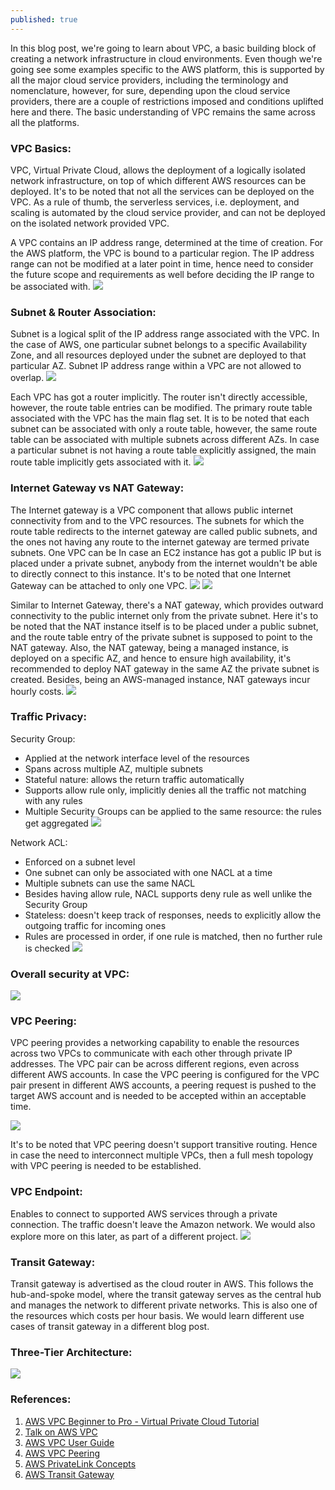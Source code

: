 ```yaml
---
published: true
---
```


In this blog post, we're going to learn about VPC, a basic building block of creating a network infrastructure in cloud environments. Even though we're going see some examples specific to the AWS platform, this is supported by all the major cloud service providers, including the terminology and nomenclature, however, for sure, depending upon the cloud service providers, there are a couple of restrictions imposed and conditions uplifted here and there. The basic understanding of VPC remains the same across all the platforms.


### VPC Basics:

VPC, Virtual Private Cloud, allows the deployment of a logically isolated network infrastructure, on top of which different AWS resources can be deployed. It's to be noted that not all the services can be deployed on the VPC. As a rule of thumb, the serverless services, i.e. deployment, and scaling is automated by the cloud service provider, and can not be deployed on the isolated network provided VPC. 

A VPC contains an IP address range, determined at the time of creation. For the AWS platform, the VPC is bound to a particular region. The IP address range can not be modified at a later point in time, hence need to consider the future scope and requirements as well before deciding the IP range to be associated with.
![](../images/vpc-intro/vpcSettings_dnsHostname.png)

### Subnet & Router Association:
Subnet is a logical split of the IP address range associated with the VPC. In the case of AWS, one particular subnet belongs to a specific Availability Zone, and all resources deployed under the subnet are deployed to that particular AZ. Subnet IP address range within a VPC are not allowed to overlap.
![](../images/vpc-intro/subnetSettings.png)

Each VPC has got a router implicitly. The router isn't directly accessible, however, the route table entries can be modified. The primary route table associated with the VPC has the main flag set. It is to be noted that each subnet can be associated with only a route table, however, the same route table can be associated with multiple subnets across different AZs. In case a particular subnet is not having a route table explicitly assigned, the main route table implicitly gets associated with it.
![](../images/vpc-intro/routeTable.png)


### Internet Gateway vs NAT Gateway:
The Internet gateway is a VPC component that allows public internet connectivity from and to the VPC resources. The subnets for which the route table redirects to the internet gateway are called public subnets, and the ones not having any route to the internet gateway are termed private subnets. One VPC can be In case an EC2 instance has got a public IP but is placed under a private subnet, anybody from the internet wouldn't be able to directly connect to this instance. It's to be noted that one Internet Gateway can be attached to only one VPC.
![](../images/vpc-intro/internetGateway.png)
![](../images/vpc-intro/igRouteEntry.png)


Similar to Internet Gateway, there's a NAT gateway, which provides outward connectivity to the public internet only from the private subnet. Here it's to be noted that the NAT instance itself is to be placed under a public subnet, and the route table entry of the private subnet is supposed to point to the NAT gateway. Also, the NAT gateway, being a managed instance, is deployed on a specific AZ, and hence to ensure high availability, it's recommended to deploy NAT gateway in the same AZ the private subnet is created. Besides, being an AWS-managed instance, NAT gateways incur hourly costs.
![](../images/vpc-intro/natGateway.png)


### Traffic Privacy:
Security Group:
- Applied at the network interface level of the resources
- Spans across multiple AZ, multiple subnets
- Stateful nature: allows the return traffic automatically
- Supports allow rule only, implicitly denies all the traffic not matching with any rules
- Multiple Security Groups can be applied to the same resource: the rules get aggregated
![](../images/vpc-intro/secGroup.png)

Network ACL:
- Enforced on a subnet level
- One subnet can only be associated with one NACL at a time
- Multiple subnets can use the same NACL
- Besides having allow rule, NACL supports deny rule as well unlike the Security Group
- Stateless: doesn't keep track of responses, needs to explicitly allow the outgoing traffic for incoming ones
- Rules are processed in order, if one rule is matched, then no further rule is checked
![](../images/vpc-intro/nacl.png)

### Overall security at VPC:
![](../images/vpc-intro/security.png)

### VPC Peering:
VPC peering provides a networking capability to enable the resources across two VPCs to communicate with each other through private IP addresses. The VPC pair can be across different regions, even across different AWS accounts. In case the VPC peering is configured for the VPC pair present in different AWS accounts, a peering request is pushed to the target AWS account and is needed to be accepted within an acceptable time. 

![](../images/vpc-intro/peeringRouting.png)

It's to be noted that VPC peering doesn't support transitive routing. Hence in case the need to interconnect multiple VPCs, then a full mesh topology with VPC peering is needed to be established.

### VPC Endpoint:
Enables to connect to supported AWS services through a private connection. The traffic doesn't leave the Amazon network. We would also explore more on this later, as part of a different project.
![](../images/vpc-intro/endpoints.png)


### Transit Gateway: 
Transit gateway is advertised as the cloud router in AWS. This follows the hub-and-spoke model, where the transit gateway serves as the central hub and manages the network to different private networks. This is also one of the resources which costs per hour basis. We would learn different use cases of transit gateway in a different blog post.


### Three-Tier Architecture:
![](../images/vpc-intro/3TierArchitecture.png)


### References:
1. [AWS VPC Beginner to Pro - Virtual Private Cloud Tutorial](https://www.youtube.com/watch?v=g2JOHLHh4rI)
2. [Talk on AWS VPC](https://wit-hdip-comp-sci-2018.github.io/devops/topic-06-AWS-VPC/unit-1-AWS-VPC//talk-1-AWS-VPC/AWS-VPC.pdf)
2. [AWS VPC User Guide](https://docs.aws.amazon.com/vpc/latest/userguide/what-is-amazon-vpc.html)
3. [AWS VPC Peering](https://docs.aws.amazon.com/vpc/latest/peering/what-is-vpc-peering.html)
4. [AWS PrivateLink Concepts](https://docs.aws.amazon.com/vpc/latest/privatelink/concepts.html)
5. [AWS Transit Gateway](https://docs.aws.amazon.com/vpc/latest/tgw/what-is-transit-gateway.html)
